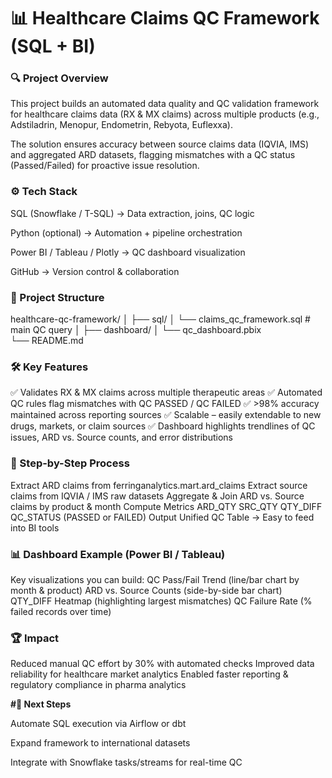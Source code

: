 # **📊 Healthcare Claims QC Framework (SQL + BI)**

### 🔍 **Project Overview**

This project builds an automated data quality and QC validation framework for healthcare claims data (RX & MX claims) across multiple products (e.g., Adstiladrin, Menopur, Endometrin, Rebyota, Euflexxa).

The solution ensures accuracy between source claims data (IQVIA, IMS) and aggregated ARD datasets, flagging mismatches with a QC status (Passed/Failed) for proactive issue resolution.

### **⚙️ Tech Stack**

SQL (Snowflake / T-SQL) → Data extraction, joins, QC logic

Python (optional) → Automation + pipeline orchestration

Power BI / Tableau / Plotly → QC dashboard visualization

GitHub → Version control & collaboration

### **📁 Project Structure**

healthcare-qc-framework/
│
├── sql/
│   └── claims_qc_framework.sql    # main QC query
│
├── dashboard/
│   └── qc_dashboard.pbix         
└── README.md

### **🛠️ Key Features**

✅ Validates RX & MX claims across multiple therapeutic areas
✅ Automated QC rules flag mismatches with QC PASSED / QC FAILED
✅ >98% accuracy maintained across reporting sources
✅ Scalable – easily extendable to new drugs, markets, or claim sources
✅ Dashboard highlights trendlines of QC issues, ARD vs. Source counts, and error distributions

### **🚀 Step-by-Step Process**

Extract ARD claims from ferringanalytics.mart.ard_claims
Extract source claims from IQVIA / IMS raw datasets
Aggregate & Join ARD vs. Source claims by product & month
Compute Metrics
ARD_QTY
SRC_QTY
QTY_DIFF
QC_STATUS (PASSED or FAILED)
Output Unified QC Table → Easy to feed into BI tools

### **📊 Dashboard Example (Power BI / Tableau)**

Key visualizations you can build:
QC Pass/Fail Trend (line/bar chart by month & product)
ARD vs. Source Counts (side-by-side bar chart)
QTY_DIFF Heatmap (highlighting largest mismatches)
QC Failure Rate (% failed records over time)

### **🏆 Impact**

Reduced manual QC effort by 30% with automated checks
Improved data reliability for healthcare market analytics
Enabled faster reporting & regulatory compliance in pharma analytics

**#🔮 Next Steps**

Automate SQL execution via Airflow or dbt

Expand framework to international datasets

Integrate with Snowflake tasks/streams for real-time QC
